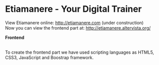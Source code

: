 # Etiamanere - Your Digital Trainer
View Etiamanere online: http://etiamanere.com (under construction)<br>
Now you can view the frontend part at: http://etiamanere.altervista.org/

<strong>Frontend</strong><br><br>

To create the frontend part we have used scripting languages as HTML5, CSS3, JavaScript and Boostrap framework. 
